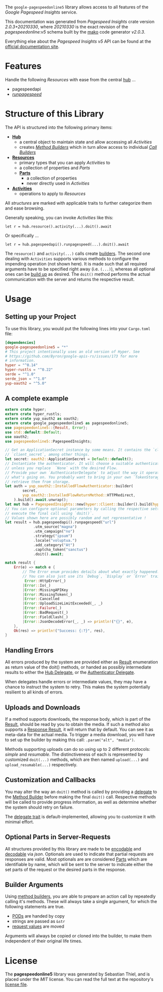 <!---
DO NOT EDIT !
This file was generated automatically from 'src/mako/api/README.md.mako'
DO NOT EDIT !
-->
The `google-pagespeedonline5` library allows access to all features of the *Google Pagespeed Insights* service.

This documentation was generated from *Pagespeed Insights* crate version *2.0.3+20210330*, where *20210330* is the exact revision of the *pagespeedonline:v5* schema built by the [mako](http://www.makotemplates.org/) code generator *v2.0.3*.

Everything else about the *Pagespeed Insights* *v5* API can be found at the
[official documentation site](https://developers.google.com/speed/docs/insights/v5/about).
# Features

Handle the following *Resources* with ease from the central [hub](https://docs.rs/google-pagespeedonline5/2.0.3+20210330/google_pagespeedonline5/PagespeedInsights) ... 

* pagespeedapi
 * [*runpagespeed*](https://docs.rs/google-pagespeedonline5/2.0.3+20210330/google_pagespeedonline5/api::PagespeedapiRunpagespeedCall)




# Structure of this Library

The API is structured into the following primary items:

* **[Hub](https://docs.rs/google-pagespeedonline5/2.0.3+20210330/google_pagespeedonline5/PagespeedInsights)**
    * a central object to maintain state and allow accessing all *Activities*
    * creates [*Method Builders*](https://docs.rs/google-pagespeedonline5/2.0.3+20210330/google_pagespeedonline5/client::MethodsBuilder) which in turn
      allow access to individual [*Call Builders*](https://docs.rs/google-pagespeedonline5/2.0.3+20210330/google_pagespeedonline5/client::CallBuilder)
* **[Resources](https://docs.rs/google-pagespeedonline5/2.0.3+20210330/google_pagespeedonline5/client::Resource)**
    * primary types that you can apply *Activities* to
    * a collection of properties and *Parts*
    * **[Parts](https://docs.rs/google-pagespeedonline5/2.0.3+20210330/google_pagespeedonline5/client::Part)**
        * a collection of properties
        * never directly used in *Activities*
* **[Activities](https://docs.rs/google-pagespeedonline5/2.0.3+20210330/google_pagespeedonline5/client::CallBuilder)**
    * operations to apply to *Resources*

All *structures* are marked with applicable traits to further categorize them and ease browsing.

Generally speaking, you can invoke *Activities* like this:

```Rust,ignore
let r = hub.resource().activity(...).doit().await
```

Or specifically ...

```ignore
let r = hub.pagespeedapi().runpagespeed(...).doit().await
```

The `resource()` and `activity(...)` calls create [builders][builder-pattern]. The second one dealing with `Activities` 
supports various methods to configure the impending operation (not shown here). It is made such that all required arguments have to be 
specified right away (i.e. `(...)`), whereas all optional ones can be [build up][builder-pattern] as desired.
The `doit()` method performs the actual communication with the server and returns the respective result.

# Usage

## Setting up your Project

To use this library, you would put the following lines into your `Cargo.toml` file:

```toml
[dependencies]
google-pagespeedonline5 = "*"
# This project intentionally uses an old version of Hyper. See
# https://github.com/Byron/google-apis-rs/issues/173 for more
# information.
hyper = "^0.14"
hyper-rustls = "^0.22"
serde = "^1.0"
serde_json = "^1.0"
yup-oauth2 = "^5.0"
```

## A complete example

```Rust
extern crate hyper;
extern crate hyper_rustls;
extern crate yup_oauth2 as oauth2;
extern crate google_pagespeedonline5 as pagespeedonline5;
use pagespeedonline5::{Result, Error};
use std::default::Default;
use oauth2;
use pagespeedonline5::PagespeedInsights;

// Get an ApplicationSecret instance by some means. It contains the `client_id` and 
// `client_secret`, among other things.
let secret: oauth2::ApplicationSecret = Default::default();
// Instantiate the authenticator. It will choose a suitable authentication flow for you, 
// unless you replace  `None` with the desired Flow.
// Provide your own `AuthenticatorDelegate` to adjust the way it operates and get feedback about 
// what's going on. You probably want to bring in your own `TokenStorage` to persist tokens and
// retrieve them from storage.
let auth = yup_oauth2::InstalledFlowAuthenticator::builder(
        secret,
        yup_oauth2::InstalledFlowReturnMethod::HTTPRedirect,
    ).build().await.unwrap();
let mut hub = PagespeedInsights::new(hyper::Client::builder().build(hyper_rustls::HttpsConnector::with_native_roots()), auth);
// You can configure optional parameters by calling the respective setters at will, and
// execute the final call using `doit()`.
// Values shown here are possibly random and not representative !
let result = hub.pagespeedapi().runpagespeed("url")
             .utm_source("magna")
             .utm_campaign("no")
             .strategy("ipsum")
             .locale("voluptua.")
             .add_category("At")
             .captcha_token("sanctus")
             .doit().await;

match result {
    Err(e) => match e {
        // The Error enum provides details about what exactly happened.
        // You can also just use its `Debug`, `Display` or `Error` traits
         Error::HttpError(_)
        |Error::Io(_)
        |Error::MissingAPIKey
        |Error::MissingToken(_)
        |Error::Cancelled
        |Error::UploadSizeLimitExceeded(_, _)
        |Error::Failure(_)
        |Error::BadRequest(_)
        |Error::FieldClash(_)
        |Error::JsonDecodeError(_, _) => println!("{}", e),
    },
    Ok(res) => println!("Success: {:?}", res),
}

```
## Handling Errors

All errors produced by the system are provided either as [Result](https://docs.rs/google-pagespeedonline5/2.0.3+20210330/google_pagespeedonline5/client::Result) enumeration as return value of
the doit() methods, or handed as possibly intermediate results to either the 
[Hub Delegate](https://docs.rs/google-pagespeedonline5/2.0.3+20210330/google_pagespeedonline5/client::Delegate), or the [Authenticator Delegate](https://docs.rs/yup-oauth2/*/yup_oauth2/trait.AuthenticatorDelegate.html).

When delegates handle errors or intermediate values, they may have a chance to instruct the system to retry. This 
makes the system potentially resilient to all kinds of errors.

## Uploads and Downloads
If a method supports downloads, the response body, which is part of the [Result](https://docs.rs/google-pagespeedonline5/2.0.3+20210330/google_pagespeedonline5/client::Result), should be
read by you to obtain the media.
If such a method also supports a [Response Result](https://docs.rs/google-pagespeedonline5/2.0.3+20210330/google_pagespeedonline5/client::ResponseResult), it will return that by default.
You can see it as meta-data for the actual media. To trigger a media download, you will have to set up the builder by making
this call: `.param("alt", "media")`.

Methods supporting uploads can do so using up to 2 different protocols: 
*simple* and *resumable*. The distinctiveness of each is represented by customized 
`doit(...)` methods, which are then named `upload(...)` and `upload_resumable(...)` respectively.

## Customization and Callbacks

You may alter the way an `doit()` method is called by providing a [delegate](https://docs.rs/google-pagespeedonline5/2.0.3+20210330/google_pagespeedonline5/client::Delegate) to the 
[Method Builder](https://docs.rs/google-pagespeedonline5/2.0.3+20210330/google_pagespeedonline5/client::CallBuilder) before making the final `doit()` call. 
Respective methods will be called to provide progress information, as well as determine whether the system should 
retry on failure.

The [delegate trait](https://docs.rs/google-pagespeedonline5/2.0.3+20210330/google_pagespeedonline5/client::Delegate) is default-implemented, allowing you to customize it with minimal effort.

## Optional Parts in Server-Requests

All structures provided by this library are made to be [encodable](https://docs.rs/google-pagespeedonline5/2.0.3+20210330/google_pagespeedonline5/client::RequestValue) and 
[decodable](https://docs.rs/google-pagespeedonline5/2.0.3+20210330/google_pagespeedonline5/client::ResponseResult) via *json*. Optionals are used to indicate that partial requests are responses 
are valid.
Most optionals are are considered [Parts](https://docs.rs/google-pagespeedonline5/2.0.3+20210330/google_pagespeedonline5/client::Part) which are identifiable by name, which will be sent to 
the server to indicate either the set parts of the request or the desired parts in the response.

## Builder Arguments

Using [method builders](https://docs.rs/google-pagespeedonline5/2.0.3+20210330/google_pagespeedonline5/client::CallBuilder), you are able to prepare an action call by repeatedly calling it's methods.
These will always take a single argument, for which the following statements are true.

* [PODs][wiki-pod] are handed by copy
* strings are passed as `&str`
* [request values](https://docs.rs/google-pagespeedonline5/2.0.3+20210330/google_pagespeedonline5/client::RequestValue) are moved

Arguments will always be copied or cloned into the builder, to make them independent of their original life times.

[wiki-pod]: http://en.wikipedia.org/wiki/Plain_old_data_structure
[builder-pattern]: http://en.wikipedia.org/wiki/Builder_pattern
[google-go-api]: https://github.com/google/google-api-go-client

# License
The **pagespeedonline5** library was generated by Sebastian Thiel, and is placed 
under the *MIT* license.
You can read the full text at the repository's [license file][repo-license].

[repo-license]: https://github.com/Byron/google-apis-rsblob/main/LICENSE.md
